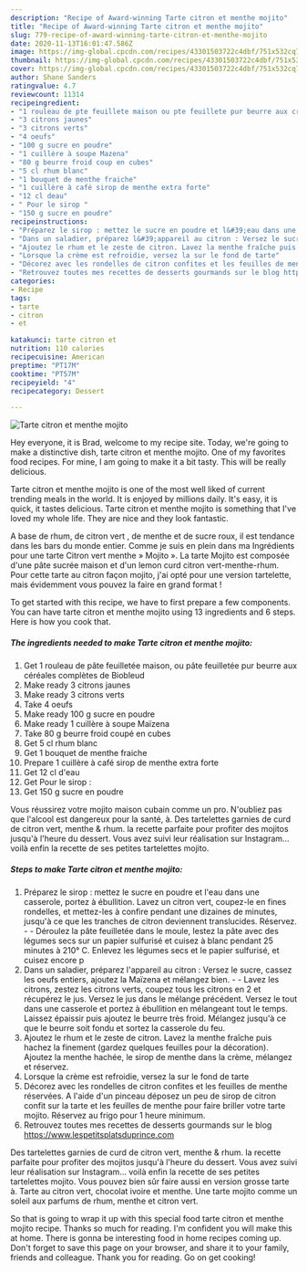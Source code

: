 ```yaml
---
description: "Recipe of Award-winning Tarte citron et menthe mojito"
title: "Recipe of Award-winning Tarte citron et menthe mojito"
slug: 779-recipe-of-award-winning-tarte-citron-et-menthe-mojito
date: 2020-11-13T16:01:47.586Z
image: https://img-global.cpcdn.com/recipes/43301503722c4dbf/751x532cq70/tarte-citron-et-menthe-mojito-photo-principale-de-la-recette.jpg
thumbnail: https://img-global.cpcdn.com/recipes/43301503722c4dbf/751x532cq70/tarte-citron-et-menthe-mojito-photo-principale-de-la-recette.jpg
cover: https://img-global.cpcdn.com/recipes/43301503722c4dbf/751x532cq70/tarte-citron-et-menthe-mojito-photo-principale-de-la-recette.jpg
author: Shane Sanders
ratingvalue: 4.7
reviewcount: 11314
recipeingredient:
- "1 rouleau de pte feuillete maison ou pte feuillete pur beurre aux crales compltes de Biobleud"
- "3 citrons jaunes"
- "3 citrons verts"
- "4 oeufs"
- "100 g sucre en poudre"
- "1 cuillère à soupe Mazena"
- "80 g beurre froid coup en cubes"
- "5 cl rhum blanc"
- "1 bouquet de menthe fraiche"
- "1 cuillère à café sirop de menthe extra forte"
- "12 cl deau"
- " Pour le sirop "
- "150 g sucre en poudre"
recipeinstructions:
- "Préparez le sirop : mettez le sucre en poudre et l&#39;eau dans une casserole, portez à ébullition. Lavez un citron vert, coupez-le en fines rondelles, et mettez-les à confire pendant une dizaines de minutes, jusqu&#39;à ce que les tranches de citron deviennent translucides. Réservez.  Déroulez la pâte feuilletée dans le moule, lestez la pâte avec des légumes secs sur un papier sulfurisé et cuisez à blanc pendant 25 minutes à 210° C. Enlevez les légumes secs et le papier sulfurisé, et cuisez encore p"
- "Dans un saladier, préparez l&#39;appareil au citron : Versez le sucre, cassez les oeufs entiers, ajoutez la Maïzena et mélangez bien.  Lavez les citrons, zestez les citrons verts, coupez tous les citrons en 2 et récupérez le jus. Versez le jus dans le mélange précédent. Versez le tout dans une casserole et portez à ébullition en mélangeant tout le temps. Laissez épaissir puis ajoutez le beurre très froid. Mélangez jusqu&#39;à ce que le beurre soit fondu et sortez la casserole du feu."
- "Ajoutez le rhum et le zeste de citron. Lavez la menthe fraîche puis hachez la finement (gardez quelques feuilles pour la décoration). Ajoutez la menthe hachée, le sirop de menthe dans la crème, mélangez et réservez."
- "Lorsque la crème est refroidie, versez la sur le fond de tarte"
- "Décorez avec les rondelles de citron confites et les feuilles de menthe réservées. A l&#39;aide d&#39;un pinceau déposez un peu de sirop de citron confit sur la tarte et les feuilles de menthe pour faire briller votre tarte mojito. Réservez au frigo pour 1 heure minimum."
- "Retrouvez toutes mes recettes de desserts gourmands sur le blog https://www.lespetitsplatsduprince.com"
categories:
- Recipe
tags:
- tarte
- citron
- et

katakunci: tarte citron et 
nutrition: 110 calories
recipecuisine: American
preptime: "PT17M"
cooktime: "PT57M"
recipeyield: "4"
recipecategory: Dessert

---
```



![Tarte citron et menthe mojito](https://img-global.cpcdn.com/recipes/43301503722c4dbf/751x532cq70/tarte-citron-et-menthe-mojito-photo-principale-de-la-recette.jpg)

Hey everyone, it is Brad, welcome to my recipe site. Today, we're going to make a distinctive dish, tarte citron et menthe mojito. One of my favorites food recipes. For mine, I am going to make it a bit tasty. This will be really delicious.

Tarte citron et menthe mojito is one of the most well liked of current trending meals in the world. It is enjoyed by millions daily. It's easy, it is quick, it tastes delicious. Tarte citron et menthe mojito is something that I've loved my whole life. They are nice and they look fantastic.

A base de rhum, de citron vert , de menthe et de sucre roux, il est tendance dans les bars du monde entier. Comme je suis en plein dans ma Ingrédients pour une tarte Citron vert menthe » Mojito ». La tarte Mojito est composée d&#39;une pâte sucrée maison et d&#39;un lemon curd citron vert-menthe-rhum. Pour cette tarte au citron façon mojito, j&#39;ai opté pour une version tartelette, mais évidemment vous pouvez la faire en grand format !


To get started with this recipe, we have to first prepare a few components. You can have tarte citron et menthe mojito using 13 ingredients and 6 steps. Here is how you cook that.

<!--inarticleads1-->

##### The ingredients needed to make Tarte citron et menthe mojito:

1. Get 1 rouleau de pâte feuilletée maison, ou pâte feuilletée pur beurre aux céréales complètes de Biobleud
1. Make ready 3 citrons jaunes
1. Make ready 3 citrons verts
1. Take 4 oeufs
1. Make ready 100 g sucre en poudre
1. Make ready 1 cuillère à soupe Maïzena
1. Take 80 g beurre froid coupé en cubes
1. Get 5 cl rhum blanc
1. Get 1 bouquet de menthe fraiche
1. Prepare 1 cuillère à café sirop de menthe extra forte
1. Get 12 cl d&#39;eau
1. Get  Pour le sirop :
1. Get 150 g sucre en poudre


Vous réussirez votre mojito maison cubain comme un pro. N&#39;oubliez pas que l&#39;alcool est dangereux pour la santé, à. Des tartelettes garnies de curd de citron vert, menthe &amp; rhum. la recette parfaite pour profiter des mojitos jusqu&#39;à l&#39;heure du dessert. Vous avez suivi leur réalisation sur Instagram… voilà enfin la recette de ses petites tartelettes mojito. 

<!--inarticleads2-->

##### Steps to make Tarte citron et menthe mojito:

1. Préparez le sirop : mettez le sucre en poudre et l&#39;eau dans une casserole, portez à ébullition. Lavez un citron vert, coupez-le en fines rondelles, et mettez-les à confire pendant une dizaines de minutes, jusqu&#39;à ce que les tranches de citron deviennent translucides. Réservez. -  - Déroulez la pâte feuilletée dans le moule, lestez la pâte avec des légumes secs sur un papier sulfurisé et cuisez à blanc pendant 25 minutes à 210° C. Enlevez les légumes secs et le papier sulfurisé, et cuisez encore p
1. Dans un saladier, préparez l&#39;appareil au citron : Versez le sucre, cassez les oeufs entiers, ajoutez la Maïzena et mélangez bien. -  - Lavez les citrons, zestez les citrons verts, coupez tous les citrons en 2 et récupérez le jus. Versez le jus dans le mélange précédent. Versez le tout dans une casserole et portez à ébullition en mélangeant tout le temps. Laissez épaissir puis ajoutez le beurre très froid. Mélangez jusqu&#39;à ce que le beurre soit fondu et sortez la casserole du feu.
1. Ajoutez le rhum et le zeste de citron. Lavez la menthe fraîche puis hachez la finement (gardez quelques feuilles pour la décoration). Ajoutez la menthe hachée, le sirop de menthe dans la crème, mélangez et réservez.
1. Lorsque la crème est refroidie, versez la sur le fond de tarte
1. Décorez avec les rondelles de citron confites et les feuilles de menthe réservées. A l&#39;aide d&#39;un pinceau déposez un peu de sirop de citron confit sur la tarte et les feuilles de menthe pour faire briller votre tarte mojito. Réservez au frigo pour 1 heure minimum.
1. Retrouvez toutes mes recettes de desserts gourmands sur le blog https://www.lespetitsplatsduprince.com


Des tartelettes garnies de curd de citron vert, menthe &amp; rhum. la recette parfaite pour profiter des mojitos jusqu&#39;à l&#39;heure du dessert. Vous avez suivi leur réalisation sur Instagram… voilà enfin la recette de ses petites tartelettes mojito. Vous pouvez bien sûr faire aussi en version grosse tarte à. Tarte au citron vert, chocolat ivoire et menthe. Une tarte mojito comme un soleil aux parfums de rhum, menthe et citron vert. 

So that is going to wrap it up with this special food tarte citron et menthe mojito recipe. Thanks so much for reading. I'm confident you will make this at home. There is gonna be interesting food in home recipes coming up. Don't forget to save this page on your browser, and share it to your family, friends and colleague. Thank you for reading. Go on get cooking!
